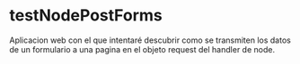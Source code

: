# testNodePostForms

Aplicacion web con el que intentaré descubrir como se transmiten los datos de un formulario a una pagina en el objeto request del handler de node.
